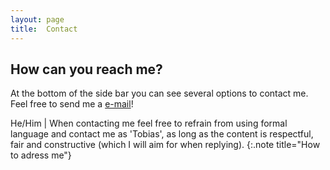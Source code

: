 ```yaml
---
layout: page
title:  Contact
---
```


## How can you reach me?

At the bottom of the side bar you can see several options to contact me. Feel free to send me a [e-mail](tobias.c.haase@gmail.com)! 

He/Him | When contacting me feel free to refrain from using formal language and contact me as 'Tobias', as long as the content is respectful, fair and constructive (which I will aim for when replying). 
{:.note title="How to adress me"}